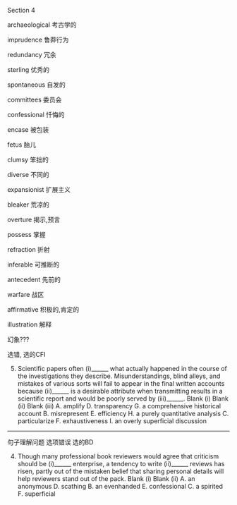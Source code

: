 Section 4

archaeological	考古学的

imprudence	鲁莽行为

redundancy	冗余

sterling	优秀的

spontaneous	自发的

committees	委员会

confessional	忏悔的

encase	被包装

fetus	胎儿

clumsy	笨拙的

diverse	不同的

expansionist	扩展主义

bleaker	荒凉的

overture	揭示,预言

possess	掌握

refraction	折射

inferable	可推断的

antecedent	先前的

warfare	战区

affirmative	积极的,肯定的

illustration	解释







幻象???

选错, 选的CFI

5. Scientific papers often (i)______ what actually happened in the course of the investigations they describe. Misunderstandings, blind alleys, and mistakes of various sorts will fail to appear in the final written accounts because (ii)______ is a desirable attribute when transmitting results in a scientific report and would be poorly served by (iii)______.
Blank (i) Blank (ii) Blank (iii)
A. amplify D. transparency G. a comprehensive historical account
B. misrepresent E. efficiency H. a purely quantitative analysis
C. particularize F. exhaustiveness I. an overly superficial discussion

-----



句子理解问题 选项错误 选的BD

4. Though many professional book reviewers would agree that criticism should be (i)______ enterprise, a tendency to write (ii)______ reviews has risen, partly out of the mistaken belief that sharing personal details will help reviewers stand out of the pack.
Blank (i) Blank (ii)
A. an anonymous D. scathing
B. an evenhanded E. confessional
C. a spirited F. superficial